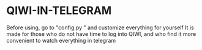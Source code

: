 # QIWI-IN-TELEGRAM
Before using, go to "config.py " and customize everything for yourself
It is made for those who do not have time to log into QIWI, and who find it more convenient to watch everything in telegram
